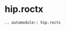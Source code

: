 # hip.roctx

<!-- This file has been autogenerated, do not modify. -->

<!-- global automodule options are set in conf.py -->
```{eval-rst}
.. automodule:: hip.roctx


```